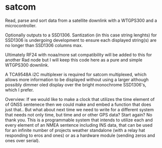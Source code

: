 # satcom
Read, parse and sort data from a satellite downlink with a WTGPS300 and a microcontroller.

Optionally outputs to a SSD1306. Santization (in this case string lenghts) for SSD1306 is undergoing
development to ensure each displayed string(s) are no longer than SSD1306 columns max.

Ultimately RF24 with noaa/more sat compatibility will be added to this for another Rad node but I will keep this code here
as a pure and simple WTGPS300 downlink.

A TCA9548A i2C multiplexer is required for satcom multiplexed, which allows more information to be displayed
without using a larger although possibly dimmer oled display over the bright monochrome SSD1306's, which I prefer.

Overview: If we would like to make a clock that utilizes the time element of of GNSS sentenece then we could make
and embed a function that does just that.. But what about next time we need to write for a different system that needs
not only time, but time and or other GPS data? Start again? No thank you. This is a programmable system that intends
to utilize each and every element of an NMEA sentence including INS data, that can be used for an infinite number of projects
weather standalone (with a relay hat responding to eros and ones) or as a hardware module (sending zeros and ones over serial).
